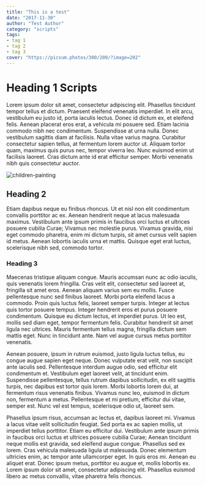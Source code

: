 ```yaml
---
title: "This is a test"
date: "2017-11-30"
author: "Test Author"
category: "scripts"
tags:
- tag 1
- tag 2
- tag 3
cover: "https://picsum.photos/300/200/?image=202"
---
```


# Heading 1 Scripts

Lorem ipsum dolor sit amet, consectetur adipiscing elit. Phasellus tincidunt tempor tellus et dictum. Praesent eleifend venenatis imperdiet. In elit arcu, vestibulum eu justo id, porta iaculis lectus. Donec id dictum ex, et eleifend felis. Aenean placerat eros erat, a vehicula mi posuere sed. Etiam lacinia commodo nibh nec condimentum. Suspendisse at urna nulla. Donec vestibulum sagittis diam at facilisis. Nulla vitae varius magna. Curabitur consectetur sapien tellus, at fermentum lorem auctor ut. Aliquam tortor quam, maximus quis purus nec, tempor viverra leo. Nunc euismod enim ut facilisis laoreet. Cras dictum ante id erat efficitur semper. Morbi venenatis nibh quis consectetur auctor.

![children-painting](https://c1.staticflickr.com/5/4189/34410922296_46bfb3d48d_b.jpg)

## Heading 2

Etiam dapibus neque eu finibus rhoncus. Ut et nisl non elit condimentum convallis porttitor ac ex. Aenean hendrerit neque at lacus malesuada maximus. Vestibulum ante ipsum primis in faucibus orci luctus et ultrices posuere cubilia Curae; Vivamus nec molestie purus. Vivamus gravida, nisi eget commodo pharetra, enim mi dictum turpis, sit amet cursus velit sapien id metus. Aenean lobortis iaculis urna et mattis. Quisque eget erat luctus, scelerisque nibh sed, commodo tortor.

### Heading 3

Maecenas tristique aliquam congue. Mauris accumsan nunc ac odio iaculis, quis venenatis lorem fringilla. Cras velit elit, consectetur sed laoreet at, fringilla sit amet eros. Aenean aliquam varius sem eu mollis. Fusce pellentesque nunc sed finibus laoreet. Morbi porta eleifend lacus a commodo. Proin quis luctus felis, laoreet semper turpis. Integer at lectus quis tortor posuere tempus. Integer hendrerit eros et purus posuere condimentum. Quisque eu dictum lectus, et imperdiet purus. Ut leo est, mollis sed diam eget, tempor fermentum felis. Curabitur hendrerit sit amet ligula nec ultrices. Mauris fermentum tellus magna, fringilla dictum sem mattis eget. Nunc in tincidunt ante. Nam vel augue cursus metus porttitor venenatis.

Aenean posuere, ipsum in rutrum euismod, justo ligula luctus tellus, eu congue augue sapien eget neque. Donec vulputate erat velit, non suscipit ante iaculis sed. Pellentesque interdum augue odio, sed efficitur elit condimentum et. Vestibulum eget laoreet velit, at tincidunt enim. Suspendisse pellentesque, tellus rutrum dapibus sollicitudin, ex elit sagittis turpis, nec dapibus est tortor quis lorem. Morbi lobortis lorem dui, at fermentum risus venenatis finibus. Vivamus nunc leo, euismod in dictum non, fermentum a metus. Pellentesque et mi pretium, efficitur dui vitae, semper est. Nunc vel est tempus, scelerisque odio ut, laoreet sem.

Phasellus ipsum risus, accumsan ac lectus et, dapibus laoreet mi. Vivamus a lacus vitae velit sollicitudin feugiat. Sed porta ex ac sapien mollis, ut imperdiet tellus porttitor. Etiam eu efficitur dui. Vestibulum ante ipsum primis in faucibus orci luctus et ultrices posuere cubilia Curae; Aenean tincidunt neque mollis est gravida, sed eleifend augue congue. Phasellus sed ex lorem. Cras vehicula malesuada ligula ut malesuada. Donec elementum ultricies enim, ac tempor ante ullamcorper eget. In quis eros mi. Aenean eu aliquet erat. Donec ipsum metus, porttitor eu augue et, mollis lobortis ex. Lorem ipsum dolor sit amet, consectetur adipiscing elit. Phasellus euismod libero ac metus convallis, vitae pharetra felis rhoncus.
